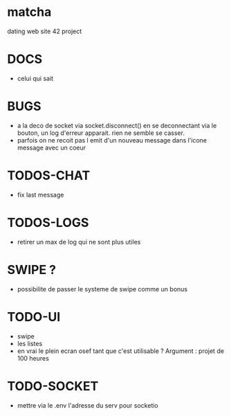 # matcha
dating web site 42 project 

# DOCS

- celui qui sait

# BUGS

- a la deco de socket via socket.disconnect() en se deconnectant via le bouton, un log d'erreur apparait. rien ne semble se casser.
- parfois on ne recoit pas l emit d'un nouveau message dans l'icone message avec un coeur

# TODOS-CHAT

- fix last message

# TODOS-LOGS

- retirer un max de log qui ne sont plus utiles

# SWIPE ?

- possibilite de passer le systeme de swipe comme un bonus

# TODO-UI

- swipe
- les listes
- en vrai le plein ecran osef tant que c'est utilisable ? Argument : projet de 100 heures

# TODO-SOCKET

- mettre via le .env l'adresse du serv pour socketio